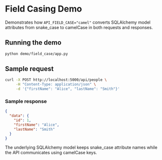# Field Casing Demo

Demonstrates how `API_FIELD_CASE="camel"` converts SQLAlchemy model attributes
from snake_case to camelCase in both requests and responses.

## Running the demo

```bash
python demo/field_case/app.py
```

## Sample request

```bash
curl -X POST http://localhost:5000/api/people \
     -H "Content-Type: application/json" \
     -d '{"firstName": "Alice", "lastName": "Smith"}'
```

### Sample response

```json
{
  "data": {
    "id": 1,
    "firstName": "Alice",
    "lastName": "Smith"
  }
}
```

The underlying SQLAlchemy model keeps snake_case attribute names while the API
communicates using camelCase keys.
